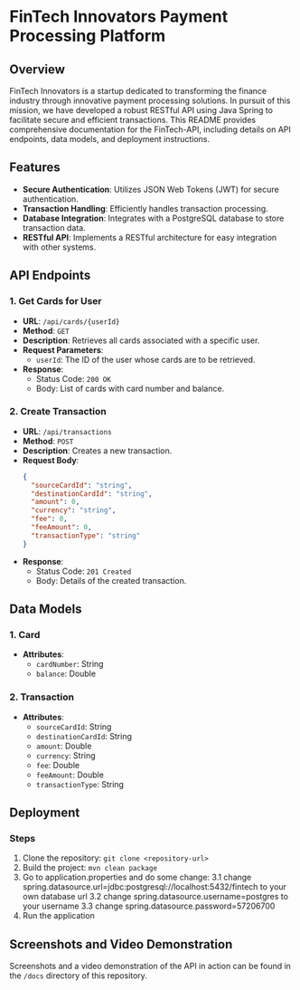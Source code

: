 # FinTech Innovators Payment Processing Platform

## Overview

FinTech Innovators is a startup dedicated to transforming the finance industry through innovative payment processing solutions. In pursuit of this mission, we have developed a robust RESTful API using Java Spring to facilitate secure and efficient transactions. This README provides comprehensive documentation for the FinTech-API, including details on API endpoints, data models, and deployment instructions.

## Features

- **Secure Authentication**: Utilizes JSON Web Tokens (JWT) for secure authentication.
- **Transaction Handling**: Efficiently handles transaction processing.
- **Database Integration**: Integrates with a PostgreSQL database to store transaction data.
- **RESTful API**: Implements a RESTful architecture for easy integration with other systems.

## API Endpoints

### 1. Get Cards for User
- **URL**: `/api/cards/{userId}`
- **Method**: `GET`
- **Description**: Retrieves all cards associated with a specific user.
- **Request Parameters**:
  - `userId`: The ID of the user whose cards are to be retrieved.
- **Response**:
  - Status Code: `200 OK`
  - Body: List of cards with card number and balance.

### 2. Create Transaction
- **URL**: `/api/transactions`
- **Method**: `POST`
- **Description**: Creates a new transaction.
- **Request Body**:
  ```json
  {
    "sourceCardId": "string",
    "destinationCardId": "string",
    "amount": 0,
    "currency": "string",
    "fee": 0,
    "feeAmount": 0,
    "transactionType": "string"
  }
  ```
- **Response**:
  - Status Code: `201 Created`
  - Body: Details of the created transaction.

## Data Models

### 1. Card
- **Attributes**:
  - `cardNumber`: String
  - `balance`: Double

### 2. Transaction
- **Attributes**:
  - `sourceCardId`: String
  - `destinationCardId`: String
  - `amount`: Double
  - `currency`: String
  - `fee`: Double
  - `feeAmount`: Double
  - `transactionType`: String

## Deployment

### Steps
1. Clone the repository: `git clone <repository-url>`
2. Build the project: `mvn clean package`
3. Go to application.properties and do some change:
   3.1 change spring.datasource.url=jdbc:postgresql://localhost:5432/fintech to your own database url
   3.2 change spring.datasource.username=postgres to your username
   3.3 change spring.datasource.password=57206700
5. Run the application

## Screenshots and Video Demonstration

Screenshots and a video demonstration of the API in action can be found in the `/docs` directory of this repository.
